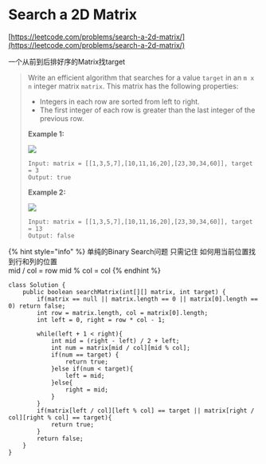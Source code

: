 # Search a 2D Matrix

[https://leetcode.com/problems/search-a-2d-matrix/](https://leetcode.com/problems/search-a-2d-matrix/)

一个从前到后排好序的Matrix找target

> Write an efficient algorithm that searches for a value `target` in an `m x n` integer matrix `matrix`. This matrix has the following properties:
>
> * Integers in each row are sorted from left to right.
> * The first integer of each row is greater than the last integer of the previous row.
>
> &#x20;
>
> **Example 1:**
>
> ![](https://assets.leetcode.com/uploads/2020/10/05/mat.jpg)
>
> ```
> Input: matrix = [[1,3,5,7],[10,11,16,20],[23,30,34,60]], target = 3
> Output: true
> ```
>
> **Example 2:**
>
> ![](https://assets.leetcode.com/uploads/2020/10/05/mat2.jpg)
>
> ```
> Input: matrix = [[1,3,5,7],[10,11,16,20],[23,30,34,60]], target = 13
> Output: false
> ```

{% hint style="info" %}
单纯的Binary Search问题 只需记住 如何用当前位置找到行和列的位置\
mid / col = row    mid % col = col
{% endhint %}

```
class Solution {
    public boolean searchMatrix(int[][] matrix, int target) {
        if(matrix == null || matrix.length == 0 || matrix[0].length == 0) return false;
        int row = matrix.length, col = matrix[0].length;
        int left = 0, right = row * col - 1;
        
        while(left + 1 < right){
            int mid = (right - left) / 2 + left;
            int num = matrix[mid / col][mid % col];
            if(num == target) {
                return true;
            }else if(num < target){
                left = mid;
            }else{
                right = mid;
            }
        }
        if(matrix[left / col][left % col] == target || matrix[right / col][right % col] == target){
            return true;
        }
        return false;
    }
}
```
